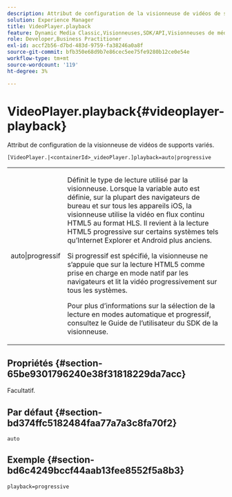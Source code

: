 ```yaml
---
description: Attribut de configuration de la visionneuse de vidéos de supports variés.
solution: Experience Manager
title: VideoPlayer.playback
feature: Dynamic Media Classic,Visionneuses,SDK/API,Visionneuses de médias mixtes
role: Developer,Business Practitioner
exl-id: accf2b56-d7bd-483d-9759-fa38246a0a8f
source-git-commit: bfb350e68d9b7e86cec5ee75fe9280b12ce0e54e
workflow-type: tm+mt
source-wordcount: '119'
ht-degree: 3%

---
```


# VideoPlayer.playback{#videoplayer-playback}

Attribut de configuration de la visionneuse de vidéos de supports variés.

`[VideoPlayer.|<containerId>_videoPlayer.]playback=auto|progressive`

<table id="table_27B4B2DDD44D4D1CB46DD1906A92B2FD"> 
 <tbody> 
  <tr> 
   <td colname="col1"> <p> <span class="codeph"> auto|progressif</span> </p> </td> 
   <td colname="col2"> <p> Définit le type de lecture utilisé par la visionneuse. Lorsque la variable <span class="codeph"> auto</span> est définie, sur la plupart des navigateurs de bureau et sur tous les appareils iOS, la visionneuse utilise la vidéo en flux continu HTML5 au format HLS. Il revient à la lecture HTML5 progressive sur certains systèmes tels qu’Internet Explorer et Android plus anciens. </p> <p>Si <span class="codeph"> progressif</span> est spécifié, la visionneuse ne s’appuie que sur la lecture HTML5 comme prise en charge en mode natif par les navigateurs et lit la vidéo progressivement sur tous les systèmes. </p> <p>Pour plus d’informations sur la sélection de la lecture en modes automatique et progressif, consultez le Guide de l’utilisateur du SDK de la visionneuse. </p> </td> 
  </tr> 
 </tbody> 
</table>

## Propriétés {#section-65be9301796240e38f31818229da7acc}

Facultatif.

## Par défaut {#section-bd374ffc5182484faa77a7a3c8fa70f2}

`auto`

## Exemple {#section-bd6c4249bccf44aab13fee8552f5a8b3}

`playback=progressive`
